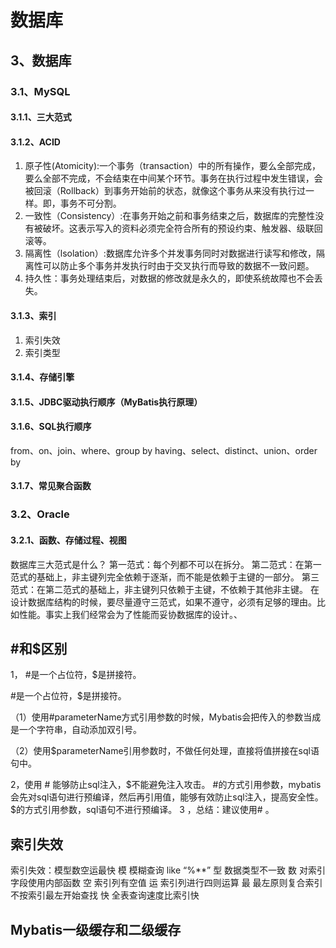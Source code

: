 # 数据库
## 3、数据库
### 3.1、MySQL
#### 3.1.1、三大范式
#### 3.1.2、ACID
1. 原子性(Atomicity):一个事务（transaction）中的所有操作，要么全部完成，要么全部不完成，不会结束在中间某个环节。事务在执行过程中发生错误，会被回滚（Rollback）到事务开始前的状态，就像这个事务从来没有执行过一样。即，事务不可分割。
2. 一致性（Consistency）:在事务开始之前和事务结束之后，数据库的完整性没有被破坏。这表示写入的资料必须完全符合所有的预设约束、触发器、级联回滚等。
3. 隔离性（lsolation）:数据库允许多个并发事务同时对数据进行读写和修改，隔离性可以防止多个事务并发执行时由于交叉执行而导致的数据不一致问题。
4. 持久性：事务处理结束后，对数据的修改就是永久的，即使系统故障也不会丢失。
#### 3.1.3、索引
1. 索引失效
2. 索引类型
#### 3.1.4、存储引擎
#### 3.1.5、JDBC驱动执行顺序（MyBatis执行原理）
#### 3.1.6、SQL执行顺序
from、on、join、where、group by  having、select、distinct、union、order by
#### 3.1.7、常见聚合函数
### 3.2、Oracle
#### 3.2.1、函数、存储过程、视图
数据库三大范式是什么？
第一范式：每个列都不可以在拆分。
第二范式：在第一范式的基础上，非主键列完全依赖于逐渐，而不能是依赖于主键的一部分。
第三范式：在第二范式的基础上，非主键列只依赖于主键，不依赖于其他非主键。
在设计数据库结构的时候，要尽量遵守三范式，如果不遵守，必须有足够的理由。比如性能。事实上我们经常会为了性能而妥协数据库的设计。、

## #和$区别
1， #是一个占位符，$是拼接符。

  #是一个占位符，$是拼接符。

（1）使用#parameterName方式引用参数的时候，Mybatis会把传入的参数当成是一个字符串，自动添加双引号。

（2）使用$parameterName引用参数时，不做任何处理，直接将值拼接在sql语句中。

2，使用 # 能够防止sql注入，$不能避免注入攻击。
#的方式引用参数，mybatis会先对sql语句进行预编译，然后再引用值，能够有效防止sql注入，提高安全性。$的方式引用参数，sql语句不进行预编译。
3 ，总结：建议使用# 。

## 索引失效
索引失效：模型数空运最快
模  模糊查询 like “%**”
型  数据类型不一致
数  对索引字段使用内部函数
空 索引列有空值
运 索引列进行四则运算
最 最左原则复合索引不按索引最左开始查找
快 全表查询速度比索引快

## Mybatis一级缓存和二级缓存

